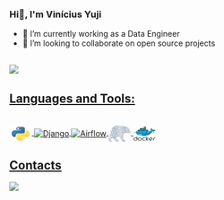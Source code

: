 ### Hi👋, I'm Vinícius Yuji
- 🔭 I’m currently working as a Data Engineer
- 🤝 I’m looking to collaborate on open source projects


## <div>
  <a href="https://github.com/viniyuji">
  <img height="120em" src="https://github-readme-stats.vercel.app/api/top-langs/?username=viniyuji&layout=compact&langs_count=7&theme=dark"/>
</div>


## Languages and Tools:
<div style="display: inline_block"><br>
    <img align="center" alt="Python" height="30" width="40" src="https://raw.githubusercontent.com/devicons/devicon/master/icons/python/python-original.svg">
    <img align="center" alt="Django" height="30" width="40" src="https://www.svgrepo.com/show/349341/djangoproject.svg">
    <img align="center" alt="Airflow" height="30" width="40" src="https://www.svgrepo.com/show/353380/airflow.svg">
    <img align="center" alt="Polars" height="30" width="40" src="https://raw.githubusercontent.com/pola-rs/polars-static/master/logos/polars-logo-dimmed-medium.png">
    <img align="center" alt="Docker" height="30" width="40" src="https://raw.githubusercontent.com/devicons/devicon/master/icons/docker/docker-original-wordmark.svg">
</div>

  
## Contacts
<div>    
    <a href="https://www.linkedin.com/in/vinicius-guima/" target="_blank"><img src="https://img.shields.io/badge/-LinkedIn-%230077B5?style=for-the-badge&logo=linkedin&logoColor=white" target="_blank"></a>  
</div>
